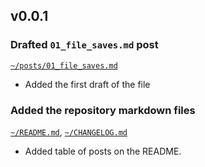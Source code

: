 ## v0.0.1

### Drafted  `01_file_saves.md`  post
[`~/posts/01_file_saves.md`](/posts/01_file_saves.md)
- Added the first draft of the file

### Added the repository markdown files
[`~/README.md`](/README.md), [`~/CHANGELOG.md`](/CHANGELOG.md)
- Added table of posts on the README.